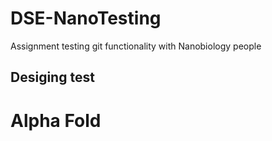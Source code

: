 # DSE-NanoTesting
Assignment testing git functionality with Nanobiology people 
## Desiging test 
# Alpha Fold
